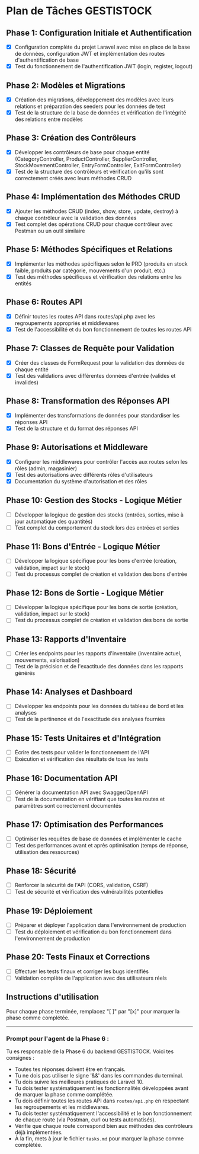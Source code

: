 # Plan de Tâches GESTISTOCK

## Phase 1: Configuration Initiale et Authentification
- [x] Configuration complète du projet Laravel avec mise en place de la base de données, configuration JWT et implémentation des routes d'authentification de base
- [x] Test du fonctionnement de l'authentification JWT (login, register, logout)

## Phase 2: Modèles et Migrations
- [x] Création des migrations, développement des modèles avec leurs relations et préparation des seeders pour les données de test
- [x] Test de la structure de la base de données et vérification de l'intégrité des relations entre modèles

## Phase 3: Création des Contrôleurs
- [x] Développer les contrôleurs de base pour chaque entité (CategoryController, ProductController, SupplierController, StockMovementController, EntryFormController, ExitFormController)
- [x] Test de la structure des contrôleurs et vérification qu'ils sont correctement créés avec leurs méthodes CRUD

## Phase 4: Implémentation des Méthodes CRUD
- [x] Ajouter les méthodes CRUD (index, show, store, update, destroy) à chaque contrôleur avec la validation des données
- [x] Test complet des opérations CRUD pour chaque contrôleur avec Postman ou un outil similaire

## Phase 5: Méthodes Spécifiques et Relations
- [x] Implémenter les méthodes spécifiques selon le PRD (produits en stock faible, produits par catégorie, mouvements d'un produit, etc.)
- [x] Test des méthodes spécifiques et vérification des relations entre les entités

## Phase 6: Routes API
- [x] Définir toutes les routes API dans routes/api.php avec les regroupements appropriés et middlewares
- [x] Test de l'accessibilité et du bon fonctionnement de toutes les routes API

## Phase 7: Classes de Requête pour Validation
- [x] Créer des classes de FormRequest pour la validation des données de chaque entité
- [x] Test des validations avec différentes données d'entrée (valides et invalides)

## Phase 8: Transformation des Réponses API
- [x] Implémenter des transformations de données pour standardiser les réponses API
- [x] Test de la structure et du format des réponses API

## Phase 9: Autorisations et Middleware
- [x] Configurer les middlewares pour contrôler l'accès aux routes selon les rôles (admin, magasinier)
- [x] Test des autorisations avec différents rôles d'utilisateurs
- [x] Documentation du système d'autorisation et des rôles

## Phase 10: Gestion des Stocks - Logique Métier
- [ ] Développer la logique de gestion des stocks (entrées, sorties, mise à jour automatique des quantités)
- [ ] Test complet du comportement du stock lors des entrées et sorties

## Phase 11: Bons d'Entrée - Logique Métier
- [ ] Développer la logique spécifique pour les bons d'entrée (création, validation, impact sur le stock)
- [ ] Test du processus complet de création et validation des bons d'entrée

## Phase 12: Bons de Sortie - Logique Métier
- [ ] Développer la logique spécifique pour les bons de sortie (création, validation, impact sur le stock)
- [ ] Test du processus complet de création et validation des bons de sortie

## Phase 13: Rapports d'Inventaire
- [ ] Créer les endpoints pour les rapports d'inventaire (inventaire actuel, mouvements, valorisation)
- [ ] Test de la précision et de l'exactitude des données dans les rapports générés

## Phase 14: Analyses et Dashboard
- [ ] Développer les endpoints pour les données du tableau de bord et les analyses
- [ ] Test de la pertinence et de l'exactitude des analyses fournies

## Phase 15: Tests Unitaires et d'Intégration
- [ ] Écrire des tests pour valider le fonctionnement de l'API
- [ ] Exécution et vérification des résultats de tous les tests

## Phase 16: Documentation API
- [ ] Générer la documentation API avec Swagger/OpenAPI
- [ ] Test de la documentation en vérifiant que toutes les routes et paramètres sont correctement documentés

## Phase 17: Optimisation des Performances
- [ ] Optimiser les requêtes de base de données et implémenter le cache
- [ ] Test des performances avant et après optimisation (temps de réponse, utilisation des ressources)

## Phase 18: Sécurité
- [ ] Renforcer la sécurité de l'API (CORS, validation, CSRF)
- [ ] Test de sécurité et vérification des vulnérabilités potentielles

## Phase 19: Déploiement
- [ ] Préparer et déployer l'application dans l'environnement de production
- [ ] Test du déploiement et vérification du bon fonctionnement dans l'environnement de production

## Phase 20: Tests Finaux et Corrections
- [ ] Effectuer les tests finaux et corriger les bugs identifiés
- [ ] Validation complète de l'application avec des utilisateurs réels

## Instructions d'utilisation
Pour chaque phase terminée, remplacez "[ ]" par "[x]" pour marquer la phase comme complétée.

---

### Prompt pour l'agent de la Phase 6 :

Tu es responsable de la Phase 6 du backend GESTISTOCK. Voici tes consignes :
- Toutes tes réponses doivent être en français.
- Tu ne dois pas utiliser le signe '&&' dans les commandes du terminal.
- Tu dois suivre les meilleures pratiques de Laravel 10.
- Tu dois tester systématiquement les fonctionnalités développées avant de marquer la phase comme complétée.
- Tu dois définir toutes les routes API dans `routes/api.php` en respectant les regroupements et les middlewares.
- Tu dois tester systématiquement l'accessibilité et le bon fonctionnement de chaque route (via Postman, curl ou tests automatisés).
- Vérifie que chaque route correspond bien aux méthodes des contrôleurs déjà implémentées.
- À la fin, mets à jour le fichier `tasks.md` pour marquer la phase comme complétée.
